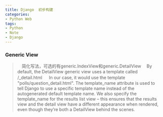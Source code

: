 ```yaml
---
title: Django  初步构建
categories:
- Python Web
tags: 
- Python
- Note
- Django
---
```


### Generic View
>　简化写法，可选的有generic.IndexView和generic.DetailView
>　By default, the DetailView generic view uses a template called <app name>/<model name>_detail.html
>　
>  In our case, it would use the template "polls/question_detail.html". The template_name attribute is used to tell Django to use a specific template name instead of the autogenerated default template name. We also specify the template_name for the results list view – this ensures that the results view and the detail view have a different appearance when rendered, even though they’re both a DetailView behind the scenes.

